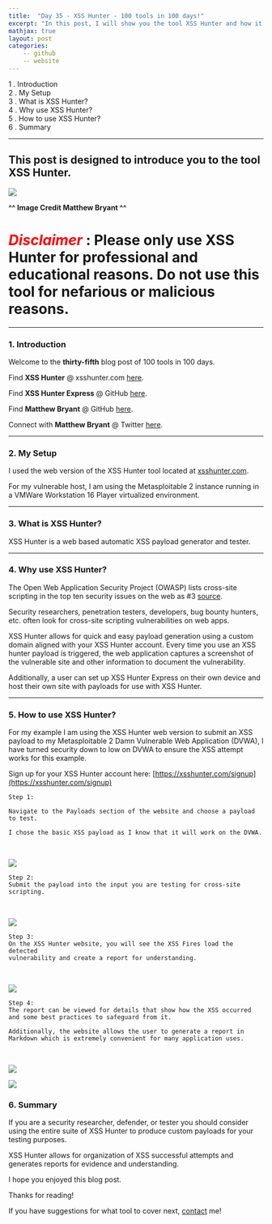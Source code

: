 ```yaml
---
title:  "Day 35 - XSS Hunter - 100 tools in 100 days!"
excerpt: "In this post, I will show you the tool XSS Hunter and how it works."
mathjax: true
layout: post
categories:
    -- github
    -- website
---
```


1 . Introduction
<br>
2 . My Setup
<br>
3 . What is XSS Hunter?
<br>
4 . Why use XSS Hunter?
<br>
5 . How to use XSS Hunter?
<br>
6 . Summary

---

## This post is designed to introduce you to the tool XSS Hunter.

![](https://raw.githubusercontent.com/mandatoryprogrammer/mandatoryprogrammer/main/cyberpunk.gif)

**^^ Image Credit Matthew Bryant ^^**

# <span style="color:red">***Disclaimer***</span> : **Please only use XSS Hunter for professional and educational reasons. Do not use this tool for nefarious or malicious reasons.**

---

### 1. **Introduction**

Welcome to the **thirty-fifth** blog post of 100 tools in 100 days.<br> 

Find **XSS Hunter** @ xsshunter.com [here](https://xsshunter.com/).

Find **XSS Hunter Express** @ GitHub [here](https://github.com/mandatoryprogrammer/xsshunter-express).

Find **Matthew Bryant** @ GitHub [here](https://github.com/mandatoryprogrammer).

Connect with **Matthew Bryant** @ Twitter [here](https://twitter.com/iammandatory?lang=en).

---

### 2. **My Setup**

I used the web version of the XSS Hunter tool located at [xsshunter.com](https://xsshunter.com/).

For my vulnerable host, I am using the Metasploitable 2 instance running in a VMWare Workstation 16 Player virtualized environment. 

---

### 3. **What is XSS Hunter?**

XSS Hunter is a web based automatic XSS payload generator and tester. 

---

### 4. **Why use XSS Hunter?**

The Open Web Application Security Project (OWASP) lists cross-site scripting in the top ten security issues on the web as #3 [source](https://owasp.org/www-project-top-ten/).

Security researchers, penetration testers, developers, bug bounty hunters, etc. often look for cross-site scripting vulnerabilities on web apps. 

XSS Hunter allows for quick and easy payload generation using a custom domain aligned with your XSS Hunter account. Every time you use an XSS hunter payload is triggered, the web application captures a screenshot of the vulnerable site and other information to document the vulnerability.

Additionally, a user can set up XSS Hunter Express on their own device and host their own site with payloads for use with XSS Hunter.

---

### 5. **How to use XSS Hunter?**

For my example I am using the XSS Hunter web version to submit an XSS payload to my Metasploitable 2 Damn Vulnerable Web Application (DVWA), I have turned security down to low on DVWA to ensure the XSS attempt works for this example. 

Sign up for your XSS Hunter account here: [https://xsshunter.com/signup](https://xsshunter.com/signup)


    Step 1:

    Navigate to the Payloads section of the website and choose a payload to test.

    I chose the basic XSS payload as I know that it will work on the DVWA. 

<br>

![](https://raw.githubusercontent.com/matthewomccorkle/matthewomccorkle.github.io/master/_posts/assets/100%20tools/xss_hunter/xsshunter1.PNG)

    Step 2:
    Submit the payload into the input you are testing for cross-site scripting.

<br>

![](https://raw.githubusercontent.com/matthewomccorkle/matthewomccorkle.github.io/master/_posts/assets/100%20tools/xss_hunter/xsshunter2.PNG)

    Step 3:
    On the XSS Hunter website, you will see the XSS Fires load the detected 
    vulnerability and create a report for understanding. 

<br>

![](https://raw.githubusercontent.com/matthewomccorkle/matthewomccorkle.github.io/master/_posts/assets/100%20tools/xss_hunter/xsshunter3.PNG)

    Step 4:
    The report can be viewed for details that show how the XSS occurred and some best practices to safeguard from it. 

    Additionally, the website allows the user to generate a report in Markdown which is extremely convenient for many application uses. 

<br>

![](https://raw.githubusercontent.com/matthewomccorkle/matthewomccorkle.github.io/master/_posts/assets/100%20tools/xss_hunter/xsshunter4.PNG)

![](https://raw.githubusercontent.com/matthewomccorkle/matthewomccorkle.github.io/master/_posts/assets/100%20tools/xss_hunter/xsshunter5.PNG)

### 6. **Summary**

If you are a security researcher, defender, or tester you should consider using the entire suite of XSS Hunter to produce custom payloads for your testing purposes. 

XSS Hunter allows for organization of XSS successful attempts and generates reports for evidence and understanding. 

I hope you enjoyed this blog post.

Thanks for reading!<br>

If you have suggestions for what tool to cover next, [contact](mailto:matthew.o.mccorkle@gmail.com) me!
